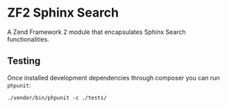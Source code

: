 # ZF2 Sphinx Search

A Zend Framework 2 module that encapsulates Sphinx Search functionalities.


## Testing

Once installed development dependencies through composer you can run `phpunit`:

```{bash}
./vendor/bin/phpunit -c ./tests/
```

